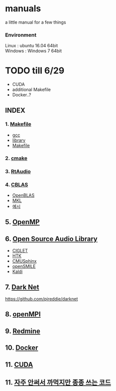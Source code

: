 # manuals
a little manual for a few things

### Environment
Linux : ubuntu 16.04 64bit  
Windows : Windows 7 64bit

# TODO  till 6/29  
+ CUDA
+ additional Makefile
+ Docker..?


## INDEX<a name="index"></a>

### 1.  [Makefile](./manuals/Makefile.md)
+ [gcc](./manuals/Makefile.md#Makefile-gcc)
+ [library](./manuals/Makefile.md#Makefile-library)
+ [Makefile](./manuals/Makefile.md#Makefile-Makefile)
### 2. [cmake](./manuals/cmake.md)
### 3. [RtAudio](./manuals/RtAudio.md)
### 4. [CBLAS](./manuals/CBLAS.md)
+ [OpenBLAS](./manuals/CBLAS.md#OpenBLAS)
+ [MKL](./manuals/CBLAS.md#MKL)
+ [예시](./manuals/CBLAS.md#cblas_ex)
## 5. [OpenMP](./manuals/OpenMP.md)
## 6. [Open Source Audio Library](./manuals/openAudioLibs.md)
+ [CIGLET](./manuals/CIGLET.md)
+ [HTK](./manuals/HTK.md)
+ [CMUSphinx](./manuals/CMUSphinx.md)
+ [openSMILE](./manuals/openSMILE.md)
+ [Kaldi](./manuals/Kaldi.md)

## 7. [Dark Net](./manuals/Darknet.md)
https://github.com/pjreddie/darknet  

## 8. [openMPI](./manuals/OpenMPI.md)

## 9. [Redmine](./manuals/Redmine.md)

## 10. [Docker](./manuals/Docker.md)

## 11. [CUDA](./manuals/CUDA.md)

## 11. [자주 안써서 까먹지만 종종 쓰는 코드](./manuals/ref.md)

